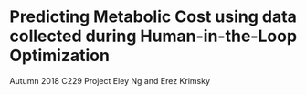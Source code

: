 # Predicting Metabolic Cost using data collected during Human-in-the-Loop Optimization
Autumn 2018 C229 Project 
Eley Ng and Erez Krimsky
